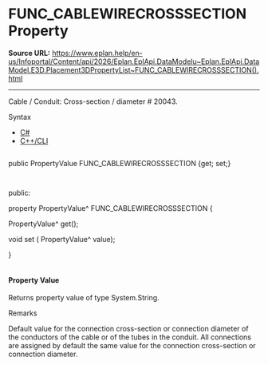 # FUNC_CABLEWIRECROSSSECTION Property

**Source URL:** https://www.eplan.help/en-us/Infoportal/Content/api/2026/Eplan.EplApi.DataModelu~Eplan.EplApi.DataModel.E3D.Placement3DPropertyList~FUNC_CABLEWIRECROSSSECTION().html

---

Cable / Conduit: Cross-section / diameter # 20043.

Syntax

- [C#](#i-syntax-CS)
- [C++/CLI](#i-syntax-CPP2005)

```
```
public PropertyValue FUNC_CABLEWIRECROSSSECTION {get; set;}
```
```

```
```
public:

property PropertyValue^ FUNC_CABLEWIRECROSSSECTION {

   PropertyValue^ get();

   void set (    PropertyValue^ value);

}
```
```

#### Property Value

Returns property value of type System.String.

Remarks

Default value for the connection cross-section or connection diameter of the conductors of the cable or of the tubes in the conduit. All connections are assigned by default the same value for the connection cross-section or connection diameter.
